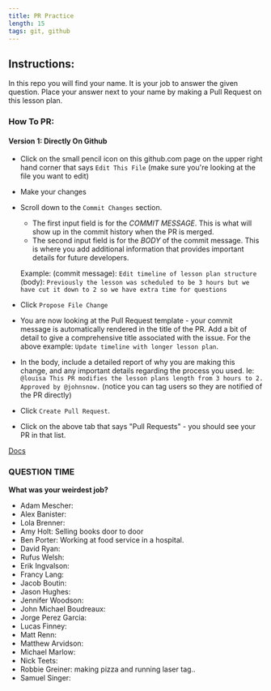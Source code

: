 ```yaml
---
title: PR Practice
length: 15
tags: git, github
---
```


## Instructions:

In this repo you will find your name. It is your job to answer the given question. Place your answer next to your name by making a Pull Request on this lesson plan.

### How To PR:

#### Version 1: Directly On Github
* Click on the small pencil icon on this github.com page on the upper right hand corner that says `Edit This File` (make sure you're looking at the file you want to edit)
* Make your changes
* Scroll down to the `Commit Changes` section.
  - The first input field is for the *COMMIT MESSAGE*. This is what will show up in the commit history when the PR is merged.
  - The second input field is for the *BODY* of the commit message. This is where you add additional information that provides important details for future developers.

  Example:
  (commit message): `Edit timeline of lesson plan structure`
  (body): `Previously the lesson was scheduled to be 3 hours but we have cut it down to 2 so we have extra time for questions`

* Click `Propose File Change`
* You are now looking at the Pull Request template - your commit message is automatically rendered in the title of the PR. Add a bit of detail to give a comprehensive title associated with the issue. For the above example: `Update timeline with longer lesson plan`.
* In the body, include a detailed report of why you are making this change, and any important details regarding the process you used. Ie: `@louisa This PR modifies the lesson plans length from 3 hours to 2. Approved by @johnsnow.` (notice you can tag users so they are notified of the PR directly)
* Click `Create Pull Request`.
* Click on the above tab that says "Pull Requests" - you should see your PR in that list.

[Docs](https://help.github.com/articles/about-pull-requests/)

### QUESTION TIME

**What was your weirdest job?**

- Adam Mescher:
- Alex Banister:
- Lola Brenner:
- Amy Holt: Selling books door to door
- Ben Porter: Working at food service in a hospital.
- David Ryan:
- Rufus Welsh:
- Erik Ingvalson:
- Francy Lang:
- Jacob Boutin:
- Jason Hughes:
- Jennifer Woodson:
- John Michael Boudreaux:
- Jorge Perez Garcia:
- Lucas Finney:
- Matt Renn:
- Matthew Arvidson:
- Michael Marlow:
- Nick Teets:
- Robbie Greiner: making pizza and running laser tag.. 
- Samuel Singer:
